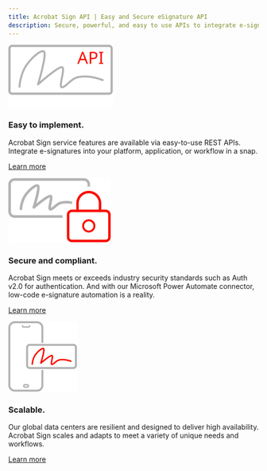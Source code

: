 ```yaml
---
title: Acrobat Sign API | Easy and Secure eSignature API
description: Secure, powerful, and easy to use APIs to integrate e-signatures into your platform, app, or workflow quickly.
---
```


<TextBlock slots="image, heading, text1, text2" width="33%" theme="lightest" className="align-left icon-xl-size padding-top-zero horizontal-align-heading link py-0 easy-to-implement-cta" />

![EMPTY_ALT](../../images/3_Icon_Easy.svg)

### Easy to implement.

Acrobat Sign service features are available via easy-to-use REST APIs. Integrate e-signatures into your platform, application, or workflow in a snap.

[Learn more](https://secure.na1.adobesign.com/public/docs/restapi/v6)

<TextBlock slots="image, heading, text1, text2" width="33%" theme="lightest" className="align-left icon-xl-size padding-top-zero horizontal-align-heading link py-0 secure-compliant-cta" />

![EMPTY_ALT](../../images/3_Icon_Secure.svg)

### Secure and compliant.

Acrobat Sign meets or exceeds industry security standards such as Auth v2.0 for authentication. And with our Microsoft Power Automate connector, low-code e-signature
automation is a reality.

[Learn more](https://www.adobe.com/content/dam/cc/en/security/pdfs/AdobeSign_SecurityOverview.pdf)

<TextBlock slots="image, heading, text1, text2" width="33%" theme="lightest" className="align-left icon-xl-size padding-top-zero horizontal-align-heading link py-0 scalable-cta" />

![EMPTY_ALT](../../images/3_Icon_Scalable.svg)

### Scalable.

Our global data centers are resilient and designed to deliver high availability. Acrobat Sign scales and adapts to meet a variety of unique needs and workflows.       

[Learn more](https://helpx.adobe.com/sign/using/adobesign-data-centers.html)